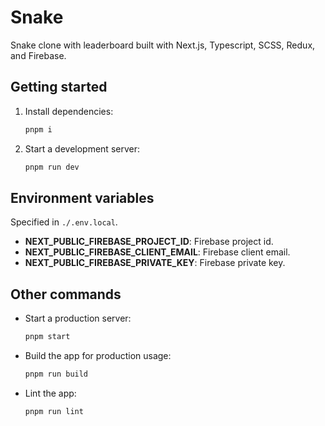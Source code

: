 # Snake

Snake clone with leaderboard built with Next.js, Typescript, SCSS, Redux, and Firebase.

## Getting started

1. Install dependencies:

   ```bash
   pnpm i
   ```

2. Start a development server:

   ```bash
   pnpm run dev
   ```

## Environment variables

Specified in `./.env.local`.

- **NEXT_PUBLIC_FIREBASE_PROJECT_ID**: Firebase project id.
- **NEXT_PUBLIC_FIREBASE_CLIENT_EMAIL**: Firebase client email.
- **NEXT_PUBLIC_FIREBASE_PRIVATE_KEY**: Firebase private key.

## Other commands

- Start a production server:

  ```bash
  pnpm start
  ```

- Build the app for production usage:

  ```bash
  pnpm run build
  ```

- Lint the app:

  ```bash
  pnpm run lint
  ```
